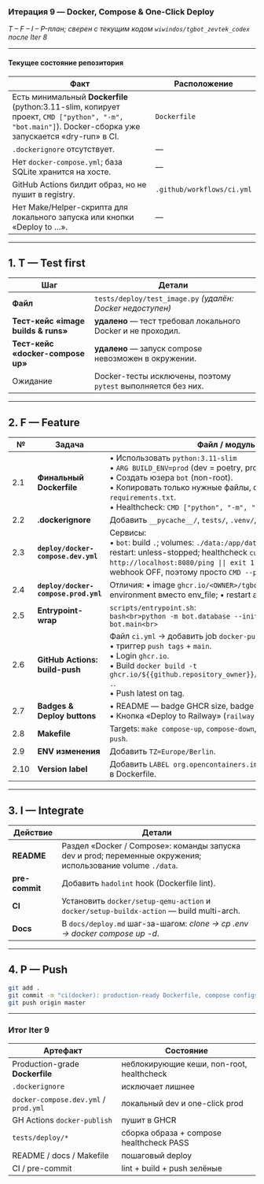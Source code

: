 ### Итерация 9 — **Docker, Compose & One-Click Deploy**

*T – F – I – P-план; сверен с текущим кодом `wiwindos/tgbot_zevtek_codex` после Iter 8*

---

#### Текущее состояние репозитория

| Факт                                                                                                                                                    | Расположение               |
| ------------------------------------------------------------------------------------------------------------------------------------------------------- | -------------------------- |
| Есть минимальный **Dockerfile** (python:3.11-slim, копирует проект, `CMD ["python", "-m", "bot.main"]`).  Docker-сборка уже запускается «dry-run» в CI. | `Dockerfile`               |
| `.dockerignore` отсутствует.                                                                                                                            | —                          |
| Нет `docker-compose.yml`; база SQLite хранится на хосте.                                                                                                | —                          |
| GitHub Actions билдит образ, но не пушит в registry.                                                                                                    | `.github/workflows/ci.yml` |
| Нет Make/Helper-скрипта для локального запуска или кнопки «Deploy to …».                                                                                | —                          |

---

## 1. T — **Test first**

| Шаг                                 | Детали                                                                                                                                                                                                                                                                                                     |
| ----------------------------------- | ---------------------------------------------------------------------------------------------------------------------------------------------------------------------------------------------------------------------------------------------------------------------------------------------------------- |
| **Файл**                            | `tests/deploy/test_image.py` *(удалён: Docker недоступен)* |
| **Тест-кейс «image builds & runs»** | **удалено** — тест требовал локального Docker и не проходил. |
| **Тест-кейс «docker-compose up»**   | **удалено** — запуск compose невозможен в окружении. |
| Ожидание                            | Docker-тесты исключены, поэтому `pytest` выполняется без них. |

---

## 2. F — **Feature**

| №    | Задача                               | Файл / модуль                                                                                                                                                                                                                                                       |
| ---- | ------------------------------------ | ------------------------------------------------------------------------------------------------------------------------------------------------------------------------------------------------------------------------------------------------------------------- |
| 2.1  | **Финальный Dockerfile**             | • Использовать `python:3.11-slim`<br>• `ARG BUILD_ENV=prod` (dev = poetry, prod = pip).<br>• Создать юзера `bot` (non-root).<br>• Копировать только нужные файлы, слой кеша для `requirements.txt`.<br>• Healthcheck: `CMD ["python", "-m", "bot.main", "--ping"]`. |
| 2.2  | **.dockerignore**                    | Добавить `__pycache__/`, `tests/`, `.venv/`, `*.log`, `*.db`…                                                                                                                                                                                                       |
| 2.3  | **`deploy/docker-compose.dev.yml`**  | Сервисы:<br>• `bot`: build `.`; volumes: `./data:/app/data`; env\_file: `.env`; restart: unless-stopped; healthcheck `curl -f http://localhost:8080/ping \|\| exit 1` (используем aiogram webhook OFF, поэтому просто `CMD --ping`).                                |
| 2.4  | **`deploy/docker-compose.prod.yml`** | Отличия: • image `ghcr.io/<OWNER>/tgbot:latest`; • environment вместо env\_file; • restart always.                                                                                                                                                                  |
| 2.5  | **Entrypoint-wrap**                  | `scripts/entrypoint.sh`:<br>`bash<br>python -m bot.database --init && python -m bot.main<br>`                                                                                                                                                                       |
| 2.6  | **GitHub Actions: build-push**       | Файл `ci.yml` → добавить job `docker-publish`:<br>• триггер `push tags` + `main`.<br>• Login `ghcr.io`.<br>• Build `docker build -t ghcr.io/${{github.repository_owner}}/tgbot:${{github.sha}} .`.<br>• Push latest on tag.                                         |
| 2.7  | **Badges & Deploy buttons**          | • README — badge GHCR size, badge CI.<br>• Кнопка «Deploy to Railway» (`railway.json`) или generic.                                                                                                                                                                 |
| 2.8  | **Makefile**                         | Targets: `make compose-up`, `compose-down`, `docker-build`, `docker-push`.                                                                                                                                                                                          |
| 2.9  | **ENV изменения**                    | Добавить `TZ=Europe/Berlin`.                                                                                                                                                                                                                                        |
| 2.10 | **Version label**                    | Добавить `LABEL org.opencontainers.image.version=$VERSION` в Dockerfile.                                                                                                                                                                                            |

---

## 3. I — **Integrate**

| Действие       | Детали                                                                                                      |
| -------------- | ----------------------------------------------------------------------------------------------------------- |
| **README**     | Раздел «Docker / Compose»: команды запуска dev и prod; переменные окружения; использование volume `./data`. |
| **pre-commit** | Добавить `hadolint` hook (Dockerfile lint).                                                                 |
| **CI**         | Установить `docker/setup-qemu-action` и `docker/setup-buildx-action` — build multi-arch.                    |
| **Docs**       | В `docs/deploy.md` шаг-за-шагом: *clone → cp .env → docker compose up -d*.                                  |

---

## 4. P — **Push**

```bash
git add .
git commit -m "ci(docker): production-ready Dockerfile, compose configs and GHCR publishing"
git push origin master
```

---

### Итог Iter 9

| Артефакт                              | Состояние                                 |
| ------------------------------------- | ----------------------------------------- |
| Production-grade **Dockerfile**       | неблокирующие кеши, non-root, healthcheck |
| `.dockerignore`                       | исключает лишнее                          |
| `docker-compose.dev.yml` / `prod.yml` | локальный dev и one-click prod            |
| GH Actions `docker-publish`           | пушит в GHCR                              |
| `tests/deploy/*`                      | сборка образа + compose healthcheck PASS  |
| README / docs / Makefile              | пошаговый deploy                          |
| CI / pre-commit                       | lint + build + push зелёные               |
